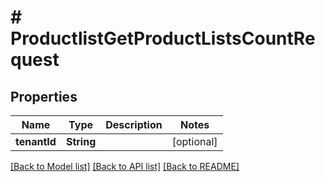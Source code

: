 # # ProductlistGetProductListsCountRequest


## Properties 


Name | Type | Description | Notes
------------ | ------------- | ------------- | -------------
**tenantId**| **String** |   | [optional]


[[Back to Model list]](../../README.md#models) [[Back to API list]](../../README.md#endpoints) [[Back to README]](../../README.md)


